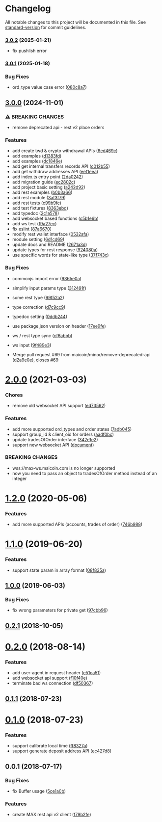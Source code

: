 # Changelog

All notable changes to this project will be documented in this file. See [standard-version](https://github.com/conventional-changelog/standard-version) for commit guidelines.

### [3.0.2](https://github.com/maicoin/max-exchange-api-node/compare/v3.0.1...v3.0.2) (2025-01-21)

* fix pushlish error

### [3.0.1](https://github.com/maicoin/max-exchange-api-node/compare/v3.0.0...v3.0.1) (2025-01-18)


### Bug Fixes

* ord_type value case error ([080c8a7](https://github.com/maicoin/max-exchange-api-node/commit/080c8a73f975cb1306ef6365aeb6671973516908))

## [3.0.0](https://github.com/maicoin/max-exchange-api-node/compare/v2.0.0...v3.0.0) (2024-11-01)


### ⚠ BREAKING CHANGES

* remove deprecated api - rest v2 place orders

### Features

* add create twd & crypto withdrawal APIs ([6ed469c](https://github.com/maicoin/max-exchange-api-node/commit/6ed469cbe283256ac2019709b4760a7dc8fe2d3c))
* add examples ([d1383fd](https://github.com/maicoin/max-exchange-api-node/commit/d1383fd10de4bf03559b7b2a78ef5f5c4addf8ce))
* add examples ([dc1846e](https://github.com/maicoin/max-exchange-api-node/commit/dc1846e2c7c3c820842b86596a16b4367d6b7bc1))
* add get internal transfers records API ([c012b55](https://github.com/maicoin/max-exchange-api-node/commit/c012b55ea4076a01cb6ab4d42e04948f96598981))
* add get withdraw addresses API ([eef1eea](https://github.com/maicoin/max-exchange-api-node/commit/eef1eea59320cafe8f40ac5feb9dea65ef931c31))
* add index.ts entry point ([2da0242](https://github.com/maicoin/max-exchange-api-node/commit/2da02422c3e61c3171caee4416ad6773382ef56f))
* add migration guide ([ec2802c](https://github.com/maicoin/max-exchange-api-node/commit/ec2802c4de512e251a2892b58a2dcc7f792ce38b))
* add project basic setting ([a242d92](https://github.com/maicoin/max-exchange-api-node/commit/a242d92c6b612a91c42c571cc12ec7cd992f6600))
* add rest examples ([b0b3a66](https://github.com/maicoin/max-exchange-api-node/commit/b0b3a66ba6ae8bc31adeedbae1ef8aa78a852f3f))
* add rest module ([3af3f79](https://github.com/maicoin/max-exchange-api-node/commit/3af3f792601918173ce69e37e9ddbd099bd437dd))
* add rest tests ([c99b9fc](https://github.com/maicoin/max-exchange-api-node/commit/c99b9fc4b2a28185ddef54ef0efaf543722b8713))
* add test fixtures ([8363ebd](https://github.com/maicoin/max-exchange-api-node/commit/8363ebd6c5ea40194c965be6d1dad225ec77abbb))
* add typedoc ([2c1a578](https://github.com/maicoin/max-exchange-api-node/commit/2c1a578151ac73f88051bced8d9b35bc108fc22a))
* add websocket based functions ([c5b1e6b](https://github.com/maicoin/max-exchange-api-node/commit/c5b1e6bd0b692c111645f658d84d375aa96fb8e2))
* add ws test ([f9a27ec](https://github.com/maicoin/max-exchange-api-node/commit/f9a27ecef4fbaf07ff2d3e4d9cd58223cb698c89))
* fix eslint ([87a6670](https://github.com/maicoin/max-exchange-api-node/commit/87a6670847cb3851f3db72cb47414c43e546eea2))
* modify rest wallet interface ([0532afa](https://github.com/maicoin/max-exchange-api-node/commit/0532afa871fe6f878010da82d26ce085d4e9bdbb))
* module setting ([6d1cd69](https://github.com/maicoin/max-exchange-api-node/commit/6d1cd69eb8a2e8a31b19924327eea6c0c37dd50d))
* update docs and README ([2671a3d](https://github.com/maicoin/max-exchange-api-node/commit/2671a3d62320884d1d961ebf3b48f6627961f267))
* update types for rest response ([924080a](https://github.com/maicoin/max-exchange-api-node/commit/924080acb4eb9b30d1a70d97b7738994c113714e))
* use specific words for state-like type ([37f743c](https://github.com/maicoin/max-exchange-api-node/commit/37f743cae187ec7910be99f1a6f8cf0fd321c870))


### Bug Fixes

* commonjs import error ([9365e0a](https://github.com/maicoin/max-exchange-api-node/commit/9365e0a82135b3cd3811c73fc696ed28e9247557))
* simplify input params type ([312491f](https://github.com/maicoin/max-exchange-api-node/commit/312491f12bf91371d1529d709cfcf003192da227))
* some rest type ([99f52a2](https://github.com/maicoin/max-exchange-api-node/commit/99f52a21634ab78c5f59abab9ee5826da5f6b87d))
* type correction ([d7c9cc9](https://github.com/maicoin/max-exchange-api-node/commit/d7c9cc9d79bcdb533610429a811403411d0fb14f))
* typedoc setting ([0ddb244](https://github.com/maicoin/max-exchange-api-node/commit/0ddb2442b8880e694e22f15fd2f3cba4b5b2d96e))
* use package.json version on header ([17ee9fe](https://github.com/maicoin/max-exchange-api-node/commit/17ee9fee6ce61be9e952c45faf09ce4b2f0bc22c))
* ws / rest type sync ([cf6abbb](https://github.com/maicoin/max-exchange-api-node/commit/cf6abbb4a007e077c42f3f4f158c5adc21c0a4e1))
* ws input ([9f489e3](https://github.com/maicoin/max-exchange-api-node/commit/9f489e3b268af4e6bb91bef9ad9271afca03e345))


* Merge pull request #69 from maicoin/minor/remove-deprecated-api ([d2a9e0e](https://github.com/maicoin/max-exchange-api-node/commit/d2a9e0ed690fc9649641d0f22ad8e5ebd759f53a)), closes [#69](https://github.com/maicoin/max-exchange-api-node/issues/69)

<a name="2.0.0"></a>
# [2.0.0](https://github.com/maicoin/max-exchange-api-node/compare/v1.2.0...v2.0.0) (2021-03-03)


### Chores

* remove old websocket API support ([ed73592](https://github.com/maicoin/max-exchange-api-node/commit/ed73592))


### Features

* add more supported ord_types and order states ([7adb045](https://github.com/maicoin/max-exchange-api-node/commit/7adb045))
* support group_id & client_oid for orders ([aadf0bc](https://github.com/maicoin/max-exchange-api-node/commit/aadf0bc))
* update tradesOfOrder interface ([342e1e2](https://github.com/maicoin/max-exchange-api-node/commit/342e1e2))
* support new websocket API ([document](https://maicoin.github.io/max-websocket-docs/))


### BREAKING CHANGES

* wss://max-ws.maicoin.com is no longer supported
* now you need to pass an object to tradesOfOrder method
instead of an integer



<a name="1.2.0"></a>
# [1.2.0](https://github.com/maicoin/max-exchange-api-node/compare/v1.1.0...v1.2.0) (2020-05-06)


### Features

* add more supported APIs (accounts, trades of order) ([746b988](https://github.com/maicoin/max-exchange-api-node/commit/746b988))



<a name="1.1.0"></a>
# [1.1.0](https://github.com/maicoin/max-exchange-api-node/compare/v1.0.0...v1.1.0) (2019-06-20)


### Features

* support state param in array format ([08f835a](https://github.com/maicoin/max-exchange-api-node/commit/08f835a))



<a name="1.0.0"></a>
## [1.0.0](https://github.com/maicoin/max-exchange-api-node/compare/v0.2.1...v1.0.0) (2019-06-03)


### Bug Fixes

* fix wrong parameters for private get ([97cbb96](https://github.com/maicoin/max-exchange-api-node/commit/97cbb96))



<a name="0.2.1"></a>
## [0.2.1](https://github.com/maicoin/max-exchange-api-node/compare/v0.2.0...v0.2.1) (2018-10-05)



<a name="0.2.0"></a>
# [0.2.0](https://github.com/maicoin/max-exchange-api-node/compare/v0.1.1...v0.2.0) (2018-08-14)


### Features

* add user-agent in request header ([e51ca51](https://github.com/maicoin/max-exchange-api-node/commit/e51ca51))
* add websocket api support ([f10f40e](https://github.com/maicoin/max-exchange-api-node/commit/f10f40e))
* terminate bad ws connection ([df50367](https://github.com/maicoin/max-exchange-api-node/commit/df50367))



<a name="0.1.1"></a>
## [0.1.1](https://github.com/maicoin/max-exchange-api-node/compare/v0.1.0...v0.1.1) (2018-07-23)



<a name="0.1.0"></a>
# [0.1.0](https://github.com/maicoin/max-exchange-api-node/compare/v0.0.1...v0.1.0) (2018-07-23)


### Features

* support calibrate local time ([ff8327a](https://github.com/maicoin/max-exchange-api-node/commit/ff8327a))
* support generate deposit address API ([ec427d8](https://github.com/maicoin/max-exchange-api-node/commit/ec427d8))



<a name="0.0.1"></a>
## 0.0.1 (2018-07-17)


### Bug Fixes

* fix Buffer usage ([5ce1a0b](https://github.com/maicoin/max-exchange-api-node/commit/5ce1a0b))


### Features

* create MAX rest api v2 client ([f79b2fe](https://github.com/maicoin/max-exchange-api-node/commit/f79b2fe))
